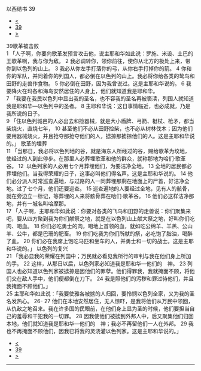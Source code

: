 ﻿





 以西结书 39




* [<](bible/EZK38.md)
* [39](bible/EZK.md)
* [>](bible/EZK40.md)



 
39歌革被击败  
1 「人子啊，你要向歌革发预言攻击他，说主耶和华如此说：罗施、米设、土巴的王歌革啊，我与你为敌。 
2 我必调转你，领你前往，使你从北方的极处上来，带你到以色列的山上。 
3 我必从你左手打落你的弓，从你右手打掉你的箭。 
4 你和你的军队，并同着你的列国人，都必倒在以色列的山上。我必将你给各类的鸷鸟和田野的走兽作食物。 
5 你必倒在田野，因为我曾说过。这是主耶和华说的。 
6 我要降火在玛各和海岛安然居住的人身上，他们就知道我是耶和华。  
7 「我要在我民以色列中显出我的圣名，也不容我的圣名再被亵渎，列国人就知道我是耶和华—以色列中的圣者。 
8 主耶和华说：这日事情临近，也必成就，乃是我所说的日子。  
9 「住以色列城邑的人必出去和捡器械，就是大小盾牌、弓箭、梃杖、枪矛，都当柴烧火，直烧七年， 
10 甚至他们不必从田野捡柴，也不必从树林伐木；因为他们要用器械烧火，并且抢夺那抢夺他们的人，掳掠那掳掠他们的人。这是主耶和华说的。」 歌革的埋葬  
11 「当那日，我必将以色列地的谷，就是海东人所经过的谷，赐给歌革为坟地，使经过的人到此停步。在那里人必葬埋歌革和他的群众，就称那地为哈们·歌革谷。 
12  以色列家的人必用七个月葬埋他们，为要洁净全地。 
13 全地的居民都必葬埋他们。当我得荣耀的日子，这事必叫他们得名声。这是主耶和华说的。 
14 他们必分派人时常巡查遍地，与过路的人一同葬埋那剩在地面上的尸首，好洁净全地。过了七个月，他们还要巡查。 
15 巡查遍地的人要经过全地，见有人的骸骨，就在旁边立一标记，等葬埋的人来将骸骨葬在哈们·歌革谷。 
16 他们必这样洁净那地，并有一城名叫哈摩那。  
17 「人子啊，主耶和华如此说：你要对各类的飞鸟和田野的走兽说：你们聚集来吧，要从四方聚到我为你们献祭之地，就是在以色列山上献大祭之地，好叫你们吃肉、喝血。 
18 你们必吃勇士的肉，喝地上首领的血，就如吃公绵羊、羊羔、公山羊、公牛，都是巴珊的肥畜。 
19 你们吃我为你们所献的祭，必吃饱了脂油，喝醉了血。 
20 你们必在我席上饱吃马匹和坐车的人，并勇士和一切的战士。这是主耶和华说的。」 以色列的复兴  
21 「我必显我的荣耀在列国中；万民就必看见我所行的审判与我在他们身上所加的手。 
22 这样，从那日以后，以色列家必知道我是耶和华—他们的　神。 
23 列国人也必知道以色列家被掳掠是因他们的罪孽。他们得罪我，我就掩面不顾，将他们交在敌人手中，他们便都倒在刀下。 
24 我是照他们的污秽和罪过待他们，并且我掩面不顾他们。」  
25 主耶和华如此说：「我要使雅各被掳的人归回，要怜悯以色列全家，又为我的圣名发热心。 
26-
27 他们在本地安然居住，无人惊吓，是我将他们从万民中领回，从仇敌之地召来。我在许多国的民眼前，在他们身上显为圣的时候，他们要担当自己的羞辱和干犯我的一切罪。 
28 因我使他们被掳到外邦人中，后又聚集他们归回本地，他们就知道我是耶和华—他们的　神；我必不再留他们一人在外邦。 
29 我也不再掩面不顾他们，因我已将我的灵浇灌以色列家。这是主耶和华说的。」 
* [<](bible/EZK38.md)
* [39](bible/EZK.md)
* [>](bible/EZK40.md)





---









